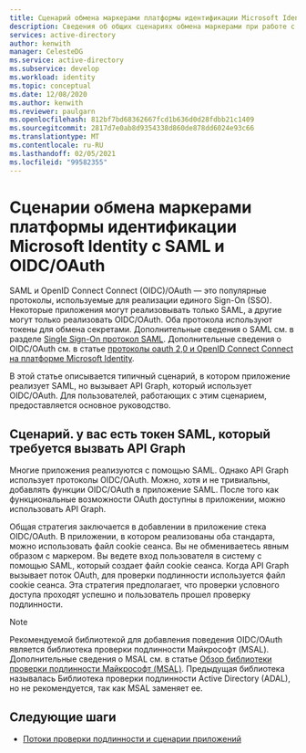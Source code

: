 ```yaml
---
title: Сценарий обмена маркерами платформы идентификации Microsoft Identity с SAML и OIDC/OAuth в Azure Active Directory
description: Сведения об общих сценариях обмена маркерами при работе с SAML и OIDC/OAuth в Azure Active Directory.
services: active-directory
author: kenwith
manager: CelesteDG
ms.service: active-directory
ms.subservice: develop
ms.workload: identity
ms.topic: conceptual
ms.date: 12/08/2020
ms.author: kenwith
ms.reviewer: paulgarn
ms.openlocfilehash: 812bf7bd68362667fcd1b636d0d28fdbb21c1409
ms.sourcegitcommit: 2817d7e0ab8d9354338d860de878dd6024e93c66
ms.translationtype: MT
ms.contentlocale: ru-RU
ms.lasthandoff: 02/05/2021
ms.locfileid: "99582355"
---
```

# <a name="microsoft-identity-platform-token-exchange-scenarios-with-saml-and-oidcoauth"></a>Сценарии обмена маркерами платформы идентификации Microsoft Identity с SAML и OIDC/OAuth

SAML и OpenID Connect Connect (OIDC)/OAuth — это популярные протоколы, используемые для реализации единого Sign-On (SSO). Некоторые приложения могут реализовывать только SAML, а другие могут только реализовать OIDC/OAuth. Оба протокола используют токены для обмена секретами. Дополнительные сведения о SAML см. в разделе [Single Sign-On протокол SAML](single-sign-on-saml-protocol.md). Дополнительные сведения о OIDC/OAuth см. в статье [протоколы oauth 2,0 и OpenID Connect Connect на платформе Microsoft Identity](active-directory-v2-protocols.md).

В этой статье описывается типичный сценарий, в котором приложение реализует SAML, но вызывает API Graph, который использует OIDC/OAuth. Для пользователей, работающих с этим сценарием, предоставляется основное руководство.

## <a name="scenario-you-have-a-saml-token-and-want-to-call-the-graph-api"></a>Сценарий. у вас есть токен SAML, который требуется вызвать API Graph
Многие приложения реализуются с помощью SAML. Однако API Graph использует протоколы OIDC/OAuth. Можно, хотя и не тривиальны, добавлять функции OIDC/OAuth в приложение SAML. После того как функциональные возможности OAuth доступны в приложении, можно использовать API Graph.

Общая стратегия заключается в добавлении в приложение стека OIDC/OAuth. В приложении, в котором реализованы оба стандарта, можно использовать файл cookie сеанса. Вы не обмениваетесь явным образом с маркером. Вы ведете вход пользователя в систему с помощью SAML, который создает файл cookie сеанса. Когда API Graph вызывает поток OAuth, для проверки подлинности используется файл cookie сеанса. Эта стратегия предполагает, что проверки условного доступа проходят успешно и пользователь прошел проверку подлинности.

> [!NOTE]
> Рекомендуемой библиотекой для добавления поведения OIDC/OAuth является библиотека проверки подлинности Майкрософт (MSAL). Дополнительные сведения о MSAL см. в статье [Обзор библиотеки проверки подлинности Майкрософт (MSAL)](msal-overview.md). Предыдущая библиотека называлась Библиотека проверки подлинности Active Directory (ADAL), но не рекомендуется, так как MSAL заменяет ее.

## <a name="next-steps"></a>Следующие шаги
- [Потоки проверки подлинности и сценарии приложений](authentication-flows-app-scenarios.md)
